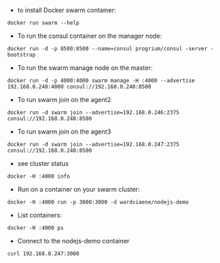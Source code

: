 * to install Docker swarm container:

```docker run swarm --help```

* To run the consul container on the manager node:

```docker run -d -p 8500:8500 --name=consul progrium/consul -server -bootstrap```

* To run the swarm manage node on the master:

```docker run -d -p 4000:4000 swarm manage -H :4000 --advertise 192.168.0.248:4000 consul://192.168.0.248:8500 ```

* To run swarm join on the agent2

```docker run -d swarm join --advertise=192.168.0.246:2375 consul://192.168.0.248:8500```

* To run swarm join on the agent3
 
```docker run -d swarm join --advertise=192.168.0.247:2375 consul://192.168.0.248:8500```

* see cluster status

```docker -H :4000 info```

* Run on a container on your swarm cluster:

```docker -H :4000 run -p 3000:3000 -d wardviaene/nodejs-demo```

* List containers:

```docker -H :4000 ps```

* Connect to the nodejs-demo container

```curl 192.168.0.247:3000```

